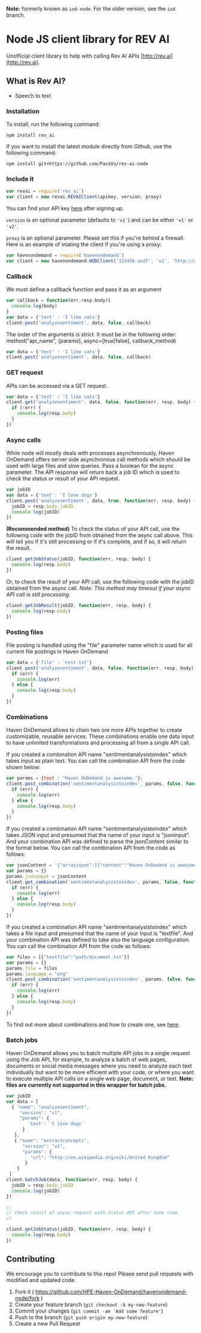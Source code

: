 **Note:** formerly known as `iod-node`. For the older version, see the `iod` branch.

# Node JS client library for REV AI
Unofficial client library to help with calling Rev AI APIs [http://rev.ai](http://rev.ai).

## What is Rev AI?
* Speech to text


### Installation
To install, run the following command:
```
npm install rev_ai
```
If you want to install the latest module directly from Github, use the following command:
```
npm install git+https://github.com/PacoVu/rev-ai-node
```

### Include it
```js
var revai = require('rev_ai')
var client = new revai.REVAIClient(apikey, version, proxy)
```
You can find your API key [here](https://www.haveondemand.com/account/api-keys.html) after signing up.

`version` is an optional parameter (defaults to `'v1'`) and can be either `'v1'` or `'v2'`.

`proxy` is an optional parameter. Please set this if you're behind a firewall. Here is an example of iniating the client if you're using a proxy:
```js
var havenondemand = require('havenondemand')
var client = new havenondemand.HODClient('123456-asdf', 'v1', 'http://user:pass@proxy.server.com:3128')
```
### Callback
We must define a callback function and pass it as an argument
```js
var callback = function(err,resp,body){
  console.log(body)
}
var data = {'text' : 'I like cats'}
client.post('analyzesentiment', data, false, callback)
```

The order of the arguments is strict. It must be in the following order:
method("api_name", {params}, async=[true|false], callback_method)
```js
var data = {'text' : 'I like cats'}
client.post('analyzesentiment', data, false, callback)
```

### GET request
APIs can be accessed via a GET request.
```js
var data = {'text' : 'I like cats'}
client.get('analyzesentiment', data, false, function(err, resp, body) {
  if (!err) {
    console.log(resp.body)
  }
})
```

### Async calls

While node will mostly deals with processes asynchronously, Haven OnDemand offers server side asynchronous call methods which should be used with large files and slow queries. Pass a boolean for the async parameter. The API response will return back a job ID which is used to check the status or result of your API request.
```js
var jobID
var data = {'text': 'I love dogs'}
client.post('analyzesentiment', data, true, function(err, resp, body) {
  jobID = resp.body.jobID
  console.log(jobID)
})
```
**(Recommended method)** To check the status of your API call, use the following code with the jobID from obtained from the async call above. This will tell you if it's still processing or if it's complete, and if so, it will return the result.
```js
client.getJobStatus(jobID, function(err, resp, body) {
  console.log(resp.body)
})
```
Or, to check the result of your API call, use the following code with the jobID obtained from the async call. *Note: This method may timeout if your async API call is still processing.*
```js
client.getJobResult(jobID, function(err, resp, body) {
  console.log(resp.body)
})
```

### Posting files

File posting is handled using the "file" parameter name which is used for all current file postings in Haven OnDemand

```js
var data = {'file' : 'test.txt'}
client.post('analyzesentiment', data, false, function(err, resp, body) {
  if (err) {
    console.log(err)
  } else {
    console.log(resp.body)
  }
})
```

### Combinations

Haven OnDemand allows to chain two ore more APIs together to create customizable, reusable services. These combinations enable one data input to have unlimited transformations and processing all from a single API call.

If you created a combination API name "sentimentanalysistoindex" which takes input as plain text. You can call the combination API from the code shown below:
```js
var params = {text : "Haven OnDemand is awesome."};
client.post_combination('sentimentanalysistoindex', params, false, function(err, resp, body) {
  if (err) {
    console.log(err)
  } else {
    console.log(resp.body)
  }
})
```
If you created a combination API name "sentimentanalysistoindex" which takes JSON input and presumed that the name of your input is "jsoninput". And your combination API was defined to parse the jsonContent similar to the format below. You can call the combination API from the code as follows:
```js
var jsonContent = '{"arrayinput":[{"content":"Haven OnDemand is awesome."},{"content":"Sentiment Analysis API is very usefule."}]}'
var params = {}
params.jsoninput = jsonContent
client.get_combination('sentimentanalysistoindex', params, false, function(err, resp, body) {
  if (err) {
    console.log(err)
  } else {
    console.log(resp.body)
  }
})
```
If you created a combination API name "sentimentanalysistoindex" which takes a file input and presumed that the name of your input is "textfile". And your combination API was defined to take also the language configuration. You can call the combination API from the code as follows:
```js
var files = [{"textfile":"path/document.txt"}]
var params = {}
params.file = files
params.language = "eng"
client.post_combination('sentimentanalysistoindex', params, false, function(err, resp, body) {
  if (err) {
    console.log(err)
  } else {
    console.log(resp.body)
  }
})
```

To find out more about combinations and how to create one, see [here](https://dev.havenondemand.com/combination/home).

### Batch jobs

Haven OnDemand allows you to batch multiple API jobs in a single request using the Job API, for example, to analyze a batch of web pages, documents or social media messages where you need to analyze each text individually but want to be more efficient with your code, or where you want to execute multiple API calls on a single web page, document, or text. **Note: files are currently not supported in this wrapper for batch jobs.**

```js
var jobID
var data = [
  { "name": "analyzesentiment",
     "version": "v1",
     "params": {
        'text': 'I love dogs'
      }
   },
   { "name": "extractconcepts",
      "version": "v1",
      "params": {
         "url": "http://en.wikipedia.org/wiki/United_Kingdom"
       }
    }
 ]
client.batchJob(data, function(err, resp, body) {
  jobID = resp.body.jobID
  console.log(jobID)
})

//
// check result of async request with Status API after some time
//

client.getJobStatus(jobID, function(err, resp, body) {
  console.log(resp.body)
})
```


## Contributing
We encourage you to contribute to this repo! Please send pull requests with modified and updated code.

1. Fork it ( https://github.com/HPE-Haven-OnDemand/havenondemand-node/fork )
2. Create your feature branch (`git checkout -b my-new-feature`)
3. Commit your changes (`git commit -am 'Add some feature'`)
4. Push to the branch (`git push origin my-new-feature`)
5. Create a new Pull Request
